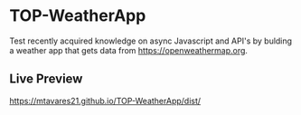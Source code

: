 # TOP-WeatherApp

Test recently acquired knowledge on async Javascript and API's by bulding a weather app that gets data from https://openweathermap.org.

## Live Preview
https://mtavares21.github.io/TOP-WeatherApp/dist/
